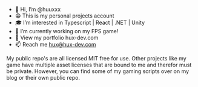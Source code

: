 - 👋 Hi, I’m @huuxxx
- 😁 This is my personal projects account
- 🎓 I’m interested in Typescript | React | .NET | Unity
- 🔧 I’m currently working on my FPS game! 
- 🤖 View my portfolio hux-dev.com
- 📫 Reach me hux@hux-dev.com

My public repo's are all licensed MIT free for use. Other projects like my game have multiple asset licenses that are bound to me and therefor must be private. However, you can find some of my gaming scripts over on my blog or their own public repo.
